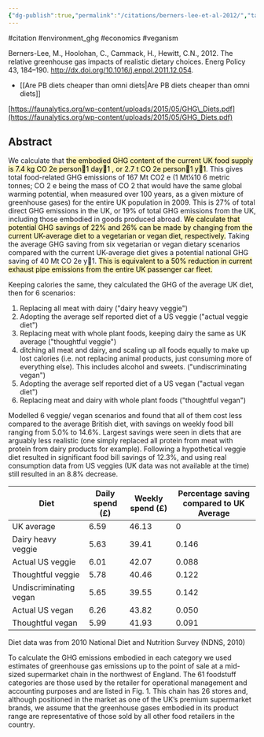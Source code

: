 ```yaml
---
{"dg-publish":true,"permalink":"/citations/berners-lee-et-al-2012/","tags":["#citation","#environment_ghg","#economics","#veganism"],"created":"2025-10-23T17:42:44.960+01:00","updated":"2025-10-23T18:06:08.805+01:00"}
---
```


#citation #environment_ghg  #economics #veganism 

Berners-Lee, M., Hoolohan, C., Cammack, H., Hewitt, C.N., 2012. The relative greenhouse gas impacts of realistic dietary choices. Energ Policy 43, 184–190. http://dx.doi.org/10.1016/j.enpol.2011.12.054.

- [[Are PB diets cheaper than omni diets\|Are PB diets cheaper than omni diets]]

[https://faunalytics.org/wp-content/uploads/2015/05/GHG\_Diets.pdf](https://faunalytics.org/wp-content/uploads/2015/05/GHG_Diets.pdf)

## Abstract
We calculate that <mark style="background: #FFF3A3A6;">the embodied GHG content of the current UK food supply is 7.4 kg CO 2e person1 day1 , or 2.7 t CO 2e person1 y1</mark>. This gives total food-related GHG emissions of 167 Mt CO2 e (1 Mt¼10 6 metric tonnes; CO 2 e being the mass of CO 2 that would have the same global warming potential, when measured over 100 years, as a given mixture of greenhouse gases) for the entire UK population in 2009. This is 27% of total direct GHG emissions in the UK, or 19% of total GHG emissions from the UK, including those embodied in goods produced abroad. <mark style="background: #FFF3A3A6;">We calculate that potential GHG savings of 22% and 26% can be made by changing from the current UK-average diet to a vegetarian or vegan diet, respectively.</mark> Taking the average GHG saving from six vegetarian or vegan dietary scenarios compared with the current UK-average diet gives a potential national GHG saving of 40 Mt CO 2e y1. <mark style="background: #FFF3A3A6;">This is equivalent to a 50% reduction in current exhaust pipe emissions from the entire UK passenger car fleet.</mark> 

Keeping calories the same, they calculated the GHG of the average UK diet, then for 6 scenarios:
1. Replacing all meat with dairy ("dairy heavy veggie")
2. Adopting the average self reported diet of a US veggie ("actual veggie diet")
3. Replacing meat with whole plant foods, keeping dairy the same as UK average ("thoughtful veggie")
4. ditching all meat and dairy, and scaling up all foods equally to make up lost calories (i.e. not replacing animal products, just consuming more of everything else). This includes alcohol and sweets. ("undiscriminating vegan")
5. Adopting the average self reported diet of a US vegan ("actual vegan diet")
6. Replacing meat and dairy with whole plant foods ("thoughtful vegan")

Modelled 6 veggie/ vegan scenarios and found that all of them cost less compared to the average British diet, with savings on weekly food bill ranging from 5.0% to 14.6%. Largest savings were seen in diets that are arguably less realistic (one simply replaced all protein from meat with protein from dairy products for example). Following a hypothetical veggie diet resulted in significant food bill savings of 12.3%, and using real consumption data from US veggies (UK data was not available at the time) still resulted in an 8.8% decrease.

| Diet                   | Daily spend (£) | Weekly spend (£) | Percentage saving compared to UK Average |
|------------------------|-----------------|------------------|------------------------------------------|
| UK average             | 6.59            | 46.13            | 0                                        |
| Dairy heavy veggie     | 5.63            | 39.41            | 0.146                                    |
| Actual US veggie       | 6.01            | 42.07            | 0.088                                    |
| Thoughtful veggie      | 5.78            | 40.46            | 0.122                                    |
| Undiscriminating vegan | 5.65            | 39.55            | 0.142                                    |
| Actual US vegan        | 6.26            | 43.82            | 0.050                                    |
| Thoughtful vegan       | 5.99            | 41.93            | 0.091                                    |

Diet data was from 2010 National Diet and Nutrition Survey (NDNS, 2010)

To calculate the GHG emissions embodied in each category we used estimates of greenhouse gas emissions up to the point of sale at a mid-sized supermarket chain in the northwest of England. The 61 foodstuff categories are those used by the retailer for operational management and accounting
purposes and are listed in Fig. 1. This chain has 26 stores and, although positioned in the market as one of the UK’s premium supermarket brands, we assume that the greenhouse gases embodied in its product range are representative of those sold by all other food retailers in the country.